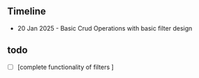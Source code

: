 ## Timeline

- 20 Jan 2025 - Basic Crud Operations with basic filter design

## todo

- [ ] [complete functionality of filters ]
